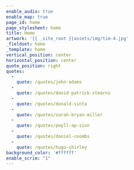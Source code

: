 ```yaml
---
enable_audio: true
enable_map: true
page_id: home
page_stylesheet: home
title: Home
artwork: '{{ _site_root }}assets/img/tim-4.jpg'
_fieldset: home
_template: home
vertical_position: center
horizontal_position: center
quote_position: right
quotes:
  - 
    quote: /quotes/john-adams
  - 
    quote: /quotes/david-patrick-stearns
  - 
    quote: /quotes/donald-sinta
  - 
    quote: /quotes/sarah-bryan-miller
  - 
    quote: /quotes/pwyll-ap-sion
  - 
    quote: /quotes/daniel-coombs
  - 
    quote: /quotes/hugo-shirley
background_color: '#ffffff'
enable_scrim: "1"
---
```








